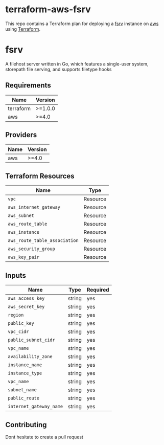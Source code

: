 # terraform-aws-fsrv

This repo contains a Terraform plan for deploying a [fsrv](https://github.com/icyphox/fsrv) instance on
[aws](https://aws.amazon.com/) using [Terraform](https://www.terraform.io/).

# fsrv
A filehost server written in Go, which features a single-user system, storepath file serving, and supports filetype hooks


## Requirements

| Name | Version |
| ---- | ------- |
| terraform | >=1.0.0 |
| aws | >=4.0 |


## Providers

|Name | Version |
| --- | ------- |
| aws | >=4.0 |

## Terraform Resources

| Name | Type |
| ---------| ------------|
| `vpc` | Resource |
| `aws_internet_gateway` | Resource |
| `aws_subnet` | Resource |
| `aws_route_table` | Resource |
| `aws_instance` | Resource |
| `aws_route_table_association` | Resource |
| `aws_security_group` | Resource |
| `aws_key_pair` | Resource |

## Inputs

| Name |  Type | Required|
| ---- |  ---- | ------- |
| `aws_access_key` |  string | yes
| `aws_secret_key` | string | yes |
| `region` | string | yes |
| `public_key` |  string | yes |
| `vpc_cidr` | string | yes |
| `public_subnet_cidr`| string | yes |
| `vpc_name`| string | yes |
| `availability_zone`| string | yes |
| `instance_name`  | string | yes |
| `instance_type`| string | yes |
| `vpc_name`| string | yes |
| `subnet_name`| string | yes |
| `public_route`| string | yes |
| `internet_gateway_name`| string | yes |


## Contributing

Dont hesitate to create a pull request

